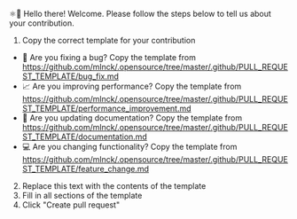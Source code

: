 ⚛👋 Hello there! Welcome. Please follow the steps below to tell us about your contribution.

1. Copy the correct template for your contribution
  - 🐛 Are you fixing a bug? Copy the template from <https://github.com/mlnck/.opensource/tree/master/.github/PULL_REQUEST_TEMPLATE/bug_fix.md>
  - 📈 Are you improving performance? Copy the template from <https://github.com/mlnck/.opensource/tree/master/.github/PULL_REQUEST_TEMPLATE/performance_improvement.md>
  - 📝 Are you updating documentation? Copy the template from <https://github.com/mlnck/.opensource/tree/master/.github/PULL_REQUEST_TEMPLATE/documentation.md>
  - 💻 Are you changing functionality? Copy the template from <https://github.com/mlnck/.opensource/tree/master/.github/PULL_REQUEST_TEMPLATE/feature_change.md>
2. Replace this text with the contents of the template
3. Fill in all sections of the template
4. Click "Create pull request"
